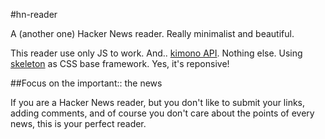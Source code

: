 #hn-reader

A (another one) Hacker News reader. Really minimalist and beautiful.

This reader use only JS to work. And.. [kimono API](http://kimonolabs.com). Nothing else.
Using [skeleton](http://www.getskeleton.com/) as CSS base framework. Yes, it's reponsive!

##Focus on the important:: the news

If you are a Hacker News reader, but you don't like to submit your links, adding comments, and of course you don't care about the points of every news, this is your perfect reader.